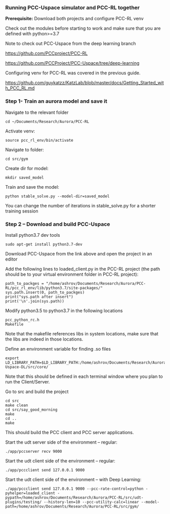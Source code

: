 
### Running PCC-Uspace simulator and PCC-RL together

**Prerequisite:** Download both projects and configure PCC-RL venv
 
Check out the modules before starting to work and make sure that you are defined with python>=3.7

Note to check out PCC-Uspace from the deep learning branch

https://github.com/PCCproject/PCC-RL

https://github.com/PCCProject/PCC-Uspace/tree/deep-learning


Configuring  venv for PCC-RL was covered in the previous guide.
 
https://github.com/guykatzz/KatzLab/blob/master/docs/Getting_Started_with_PCC_RL.md


 

### Step 1- Train an aurora model and save it
 

Navigate to the relevant folder
```
cd ~/Documents/Research/Aurora/PCC-RL
```
 

Activate venv:
```
source pcc_rl_env/bin/activate
```

Navigate to folder:
```
cd src/gym
```
 
Create dir for model:
```
mkdir saved_model
```

Train and save the model:
```
python stable_solve.py --model-dir=saved_model
```
 

You can change the number of iterations in stable_solve.py for a shorter training session

 
### Step 2 – Download and build PCC-Uspace
 

Install python3.7 dev tools
```
sudo apt-get install python3.7-dev
```
 
Download PCC-Uspace from the link above and open the project in an editor
 
Add the following lines to loaded_client.py in the PCC-RL project (the path should be to your virtual environment folder in PCC-RL project):
```
path_to_packges = "/home/ashrov/Documents/Research/Aurora/PCC-RL/pcc_rl_env/lib/python3.7/site-packages/"
sys.path.insert(0, path_to_packges)
print("sys.path after insert")
print('\n'.join(sys.path))
```

Modify python3.5 to python3.7 in the following locations
```
pcc_python_rc.h
Makefile
```
Note that the makefile references libs in system locations, make sure that the libs are indeed in those locations.

Define an environment variable for finding .so files
```
export LD_LIBRARY_PATH=$LD_LIBRARY_PATH:/home/ashrov/Documents/Research/Aurora/PCC-Uspace-DL/src/core/
```

Note that this should be defined in each terminal window where you plan to run the Client/Server.

Go to src and build the project
```
cd src
make clean
cd src/say_good_morning
make
cd ..
make
```
This should build the PCC client and PCC server applications.

Start the udt server side of the environment – regular:
```
./app/pccserver recv 9000
```
 

Start the udt client side of the environment – regular:
```
./app/pccclient send 127.0.0.1 9000
```
 

Start the udt client side of the environment – with Deep Learning:
```
./app/pccclient send 127.0.0.1 9000 --pcc-rate-control=python -pyhelper=loaded_client -pypath=/home/ashrov/Documents/Research/Aurora/PCC-RL/src/udt-plugins/testing/ --history-len=10 --pcc-utility-calc=linear --model-path=/home/ashrov/Documents/Research/Aurora/PCC-RL/src/gym/
```
